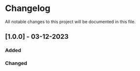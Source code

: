 # Changelog
All notable changes to this project will be documented in this file.

## [1.0.0] - 03-12-2023

### Added


### Changed
